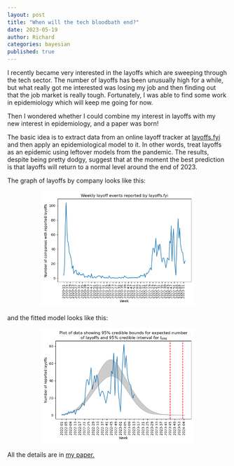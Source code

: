 ```yaml
---
layout: post
title: "When will the tech bloodbath end?"
date: 2023-05-19
author: Richard
categories: bayesian
published: true
---
```

I recently became very interested in the layoffs which are sweeping through the tech sector. The number of layoffs has been unusually high for a while, but what really got me interested was losing my job and then finding out that the job market is really tough. Fortunately, I was able to find some work in epidemiology which will keep me going for now.

Then I wondered whether I could combine my interest in layoffs with my new interest in epidemiology, and a paper was born!

The basic idea is to extract data from an online layoff tracker at [layoffs.fyi](https://layoffs.fyi/) and then apply an epidemiological model to it. In other words, treat layoffs as an epidemic using leftover models from the pandemic. The results, despite being pretty dodgy, suggest that at the moment the best prediction is that layoffs will return to a normal level around the end of 2023.

The graph of layoffs by company looks like this:

<div style="width:70%; margin:0 auto;">
 <img src="/blog/images/2023-05/data_all.png" />
</div>

and the fitted model looks like this:

<div style="width:70%; margin:0 auto;">
 <img src="/blog/images/2023-05/results.png" />
</div>

All the details are in [my paper.](https://arxiv.org/abs/2305.05210)
